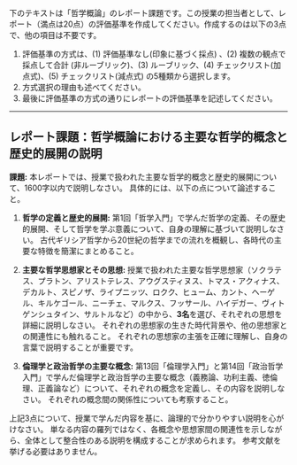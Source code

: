 下のテキストは「哲学概論」のレポート課題です。この授業の担当者として、レポート（満点は20点）の評価基準を作成してください。作成するのは以下の3点で、他の項目は不要です。

1. 評価基準の方式は、(1) 評価基準なし(印象に基づく採点) 、(2) 複数の観点で採点して合計  (非ルーブリック)、(3) ルーブリック、(4) チェックリスト(加点式)、(5) チェックリスト(減点式) の5種類から選択します。
2. 方式選択の理由も述べてください。
3. 最後に評価基準の方式の通りにレポートの評価基準を記述してください。

---------------------------------------
## レポート課題：哲学概論における主要な哲学的概念と歴史的展開の説明

**課題:**  本レポートでは、授業で扱われた主要な哲学的概念と歴史的展開について、1600字以内で説明しなさい。  具体的には、以下の点について論述すること。

1. **哲学の定義と歴史的展開:**  第1回「哲学入門」で学んだ哲学の定義、その歴史的展開、そして哲学を学ぶ意義について、自身の理解に基づいて説明しなさい。  古代ギリシア哲学から20世紀の哲学までの流れを概観し、各時代の主要な特徴を簡潔にまとめること。

2. **主要な哲学思想家とその思想:**  授業で扱われた主要な哲学思想家（ソクラテス、プラトン、アリストテレス、アウグスティヌス、トマス・アクィナス、デカルト、スピノザ、ライプニッツ、ロクク、ヒューム、カント、ヘーゲル、キルケゴール、ニーチェ、マルクス、フッサール、ハイデガー、ヴィトゲンシュタイン、サルトルなど）の中から、**3名**を選び、それぞれの思想を詳細に説明しなさい。  それぞれの思想家の生きた時代背景や、他の思想家との関連性にも触れること。  それぞれの思想家の主張を正確に理解し、自身の言葉で説明することが重要です。

3. **倫理学と政治哲学の主要な概念:** 第13回「倫理学入門」と第14回「政治哲学入門」で学んだ倫理学と政治哲学の主要な概念（義務論、功利主義、徳倫理、正義論など）について、それぞれの概念を定義し、その内容を説明しなさい。  それぞれの概念間の関係性についても考察すること。


上記3点について、授業で学んだ内容を基に、論理的で分かりやすい説明を心がけなさい。  単なる内容の羅列ではなく、各概念や思想家間の関連性を示しながら、全体として整合性のある説明を構成することが求められます。  参考文献を挙げる必要はありません。
